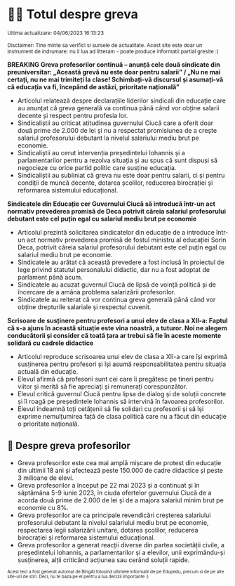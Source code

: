 # 👩‍🏫 Totul despre greva
<sub>Ultima actualizare: 04/06/2023 16:13:23</sub>

<sub>Disclaimer: Tine minte sa verifici si sursele de actualitate. Acest site este doar un instrument de indrumare: nu il lua ad litteram - poate produce informatii partial gresite :)</sub>

**BREAKING Greva profesorilor continuă – anunță cele două sindicate din preuniversitar: „Această grevă nu este doar pentru salarii” / „Nu ne mai certați, nu ne mai trimiteți la clase! Schimbați-vă discursul și asumați-vă că educația va fi, începând de astăzi, prioritate națională”**

- Articolul relatează despre declarațiile liderilor sindicali din educație care au anunțat că greva generală va continua până când vor obține salarii decente și respect pentru profesia lor.
- Sindicaliștii au criticat atitudinea guvernului Ciucă care a oferit doar două prime de 2.000 de lei și nu a respectat promisiunea de a crește salariul profesorului debutant la nivelul salariului mediu brut pe economie.
- Sindicaliștii au cerut intervenția președintelui Iohannis și a parlamentarilor pentru a rezolva situația și au spus că sunt dispuși să negocieze cu orice partid politic care susține educația.
- Sindicaliștii au subliniat că greva nu este doar pentru salarii, ci și pentru condiții de muncă decente, dotarea școlilor, reducerea birocrației și reformarea sistemului educațional.

**Sindicatele din Educație cer Guvernului Ciucă să introducă într-un act normativ prevederea promisă de Deca potrivit căreia salariul profesorului debutant este cel puțin egal cu salariul mediu brut pe economie**

- Articolul prezintă solicitarea sindicatelor din educație de a introduce într-un act normativ prevederea promisă de fostul ministru al educației Sorin Deca, potrivit căreia salariul profesorului debutant este cel puțin egal cu salariul mediu brut pe economie.
- Sindicatele au arătat că această prevedere a fost inclusă în proiectul de lege privind statutul personalului didactic, dar nu a fost adoptat de parlament până acum.
- Sindicatele au acuzat guvernul Ciucă de lipsă de voință politică și de încercare de a amâna problema salarizării profesorilor.
- Sindicatele au reiterat că vor continua greva generală până când vor obține drepturile salariale și respectul cuvenit.

**Scrisoare de susținere pentru profesori a unui elev de clasa a XII-a: Faptul că s-a ajuns în această situație este vina noastră, a tuturor. Noi ne alegem conducătorii și consider că toată țara ar trebui să fie în aceste momente solidară cu cadrele didactice**

- Articolul reproduce scrisoarea unui elev de clasa a XII-a care își exprimă susținerea pentru profesori și își asumă responsabilitatea pentru situația actuală din educație.
- Elevul afirmă că profesorii sunt cei care îi pregătesc pe tineri pentru viitor și merită să fie apreciați și remunerați corespunzător.
- Elevul critică guvernul Ciucă pentru lipsa de dialog și de soluții concrete și îl roagă pe președintele Iohannis să intervină în favoarea profesorilor.
- Elevul îndeamnă toți cetățenii să fie solidari cu profesorii și să își exprime nemulțumirea față de clasa politică care nu a făcut din educație o prioritate națională.

## 🏫 Despre greva profesorilor

- Greva profesorilor este cea mai amplă mișcare de protest din educație din ultimii 18 ani și afectează peste 150.000 de cadre didactice și peste 3 milioane de elevi.
- Greva profesorilor a început pe 22 mai 2023 și a continuat și în săptămâna 5-9 iunie 2023, în ciuda ofertelor guvernului Ciucă de a acorda două prime de 2.000 de lei și de a majora salariul minim brut pe economie cu 8%.
- Greva profesorilor are ca principale revendicări creșterea salariului profesorului debutant la nivelul salariului mediu brut pe economie, respectarea legii salarizării unitare, dotarea școlilor, reducerea birocrației și reformarea sistemului educațional.
- Greva profesorilor a generat reacții diverse din partea societății civile, a președintelui Iohannis, a parlamentarilor și a elevilor, unii exprimându-și susținerea, alții criticând acțiunea sau cerând soluții rapide.


<sub><sub>Acest text a fost generat automat de BingAI folosind ultimele informatii de pe Edupedu, precum si de pe alte site-uri de stiri. Deci, nu te baza pe el pentru a lua decizii importante :)</sub></sub>